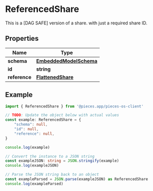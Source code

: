 
# ReferencedShare

This is a [DAG SAFE] version of a share. with just a required share ID.

## Properties

Name | Type
------------ | -------------
**schema** | [**EmbeddedModelSchema**](EmbeddedModelSchema)
**id** | **string**
**reference** | [**FlattenedShare**](FlattenedShare)

## Example

```typescript
import { ReferencedShare } from '@pieces.app/pieces-os-client'

// TODO: Update the object below with actual values
const example: ReferencedShare = {
    "schema": null,
    "id": null,
    "reference": null,
}

console.log(example)

// Convert the instance to a JSON string
const exampleJSON: string = JSON.stringify(example)
console.log(exampleJSON)

// Parse the JSON string back to an object
const exampleParsed = JSON.parse(exampleJSON) as ReferencedShare
console.log(exampleParsed)
```


